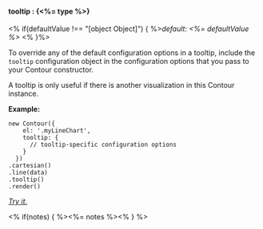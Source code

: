 #### **tooltip** : {<%= type %>}

<% if(defaultValue !== "[object Object]") { %>*default: <%= defaultValue %>* <% }%>

To override any of the default configuration options in a tooltip, include the `tooltip` configuration object in the configuration options that you pass to your Contour constructor. 

A tooltip is only useful if there is another visualization in this Contour instance. 

**Example:**

	new Contour({
	    el: '.myLineChart',
	    tooltip: {
	      // tooltip-specific configuration options
	    }
	  })
	.cartesian()
	.line(data)
	.tooltip()
	.render() 

*[Try it.](http://jsfiddle.net/gh/get/library/pure/forio/contour/tree/master/src/documentation/fiddle/config.tooltip/)*

<% if(notes) { %><%= notes %><% } %>


